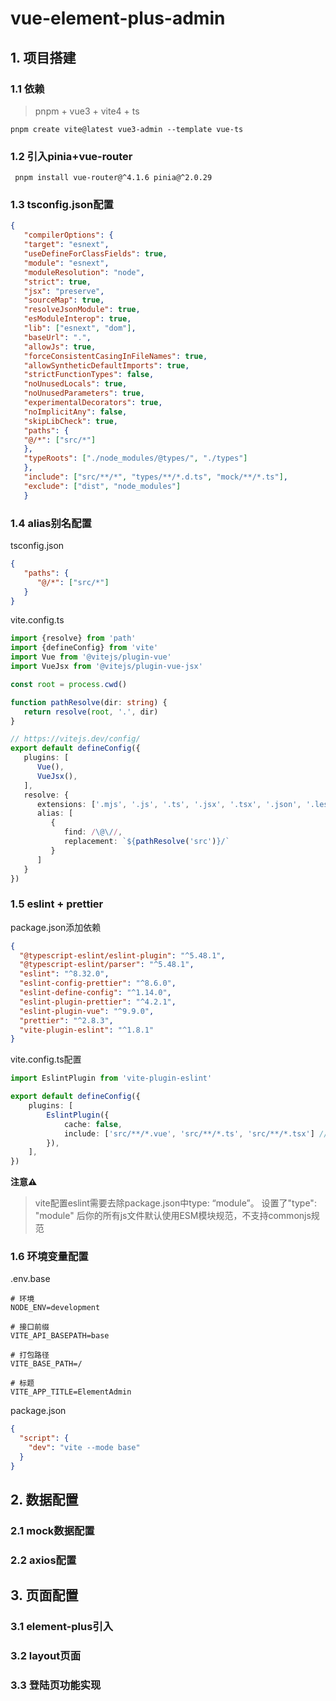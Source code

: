 # vue-element-plus-admin
## 1. 项目搭建
### 1.1 依赖

>  pnpm + vue3 + vite4 + ts

```shell
pnpm create vite@latest vue3-admin --template vue-ts
```

### 1.2 引入pinia+vue-router

```shell
 pnpm install vue-router@^4.1.6 pinia@^2.0.29
```

### 1.3 tsconfig.json配置

```json
{
   "compilerOptions": {
   "target": "esnext",
   "useDefineForClassFields": true,
   "module": "esnext",
   "moduleResolution": "node",
   "strict": true,
   "jsx": "preserve",
   "sourceMap": true,
   "resolveJsonModule": true,
   "esModuleInterop": true,
   "lib": ["esnext", "dom"],
   "baseUrl": ".",
   "allowJs": true,
   "forceConsistentCasingInFileNames": true,
   "allowSyntheticDefaultImports": true,
   "strictFunctionTypes": false,
   "noUnusedLocals": true,
   "noUnusedParameters": true,
   "experimentalDecorators": true,
   "noImplicitAny": false,
   "skipLibCheck": true,
   "paths": {
   "@/*": ["src/*"]
   },
   "typeRoots": ["./node_modules/@types/", "./types"]
   },
   "include": ["src/**/*", "types/**/*.d.ts", "mock/**/*.ts"],
   "exclude": ["dist", "node_modules"]
   }
```

### 1.4 alias别名配置
 
tsconfig.json
```json
{
   "paths": {
      "@/*": ["src/*"]
   }
}
```
vite.config.ts

```ts
import {resolve} from 'path'
import {defineConfig} from 'vite'
import Vue from '@vitejs/plugin-vue'
import VueJsx from '@vitejs/plugin-vue-jsx'

const root = process.cwd()

function pathResolve(dir: string) {
   return resolve(root, '.', dir)
}

// https://vitejs.dev/config/
export default defineConfig({
   plugins: [
      Vue(),
      VueJsx(),
   ],
   resolve: {
      extensions: ['.mjs', '.js', '.ts', '.jsx', '.tsx', '.json', '.less', '.css'],
      alias: [
         {
            find: /\@\//,
            replacement: `${pathResolve('src')}/`
         }
      ]
   }
})

```

### 1.5 eslint + prettier

package.json添加依赖
```json
{
  "@typescript-eslint/eslint-plugin": "^5.48.1",
  "@typescript-eslint/parser": "^5.48.1",
  "eslint": "^8.32.0",
  "eslint-config-prettier": "^8.6.0",
  "eslint-define-config": "^1.14.0",
  "eslint-plugin-prettier": "^4.2.1",
  "eslint-plugin-vue": "^9.9.0",
  "prettier": "^2.8.3",
  "vite-plugin-eslint": "^1.8.1"
}
```

vite.config.ts配置

```ts
import EslintPlugin from 'vite-plugin-eslint'

export default defineConfig({
    plugins: [
        EslintPlugin({
            cache: false,
            include: ['src/**/*.vue', 'src/**/*.ts', 'src/**/*.tsx'] // 检查的文件
        }),
    ],
})
```

**注意⚠️**

> vite配置eslint需要去除package.json中type: “module”。
> 设置了"type": "module" 后你的所有js文件默认使用ESM模块规范，不支持commonjs规范


### 1.6 环境变量配置

.env.base
```dotenv
# 环境
NODE_ENV=development

# 接口前缀
VITE_API_BASEPATH=base

# 打包路径
VITE_BASE_PATH=/

# 标题
VITE_APP_TITLE=ElementAdmin

```

package.json

```json
{
  "script": {
    "dev": "vite --mode base"
  }
}
```

## 2. 数据配置

### 2.1 mock数据配置

### 2.2 axios配置

## 3. 页面配置

### 3.1 element-plus引入

### 3.2 layout页面

### 3.3 登陆页功能实现